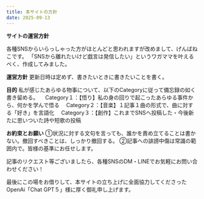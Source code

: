 ```yaml
---
title: 本サイトの方針
date: 2025-09-13
---
```



**サイトの運営方針**

各種SNSからいらっしゃった方がほとんどと思われますが改めまして、げんばねこです。
「SNSから離れたいけど戯言は発信したい」というワガママを叶えるべく、作成してみました。


**運営方針**
更新日時は定めず、書きたいときに書きたいことを書く。

**目的**
私が感じたあらゆる物事について、以下のCategoryに従って備忘録の如く書き留める。
　Category１：【悟り】私の身の回りで起こったあらゆる事件から、何かを学んで悟る
　Category２：【音楽】１記事１曲の形式で、曲に対する「好き」を言語化
　Category３：【創作】これまでSNSへ投稿した・今後新たに思いついた詩や短歌の投稿

**お約束とお願い**
①状況に対する文句を言っても、誰かを責め立てることは書かない。撤回すべきことは、しっかり撤回する。
②記事への誹謗中傷は常識の範囲内で。皆様の基準にお任せします。


記事のリクエスト等ございましたら、各種SNSのDM・LINEでお気軽にお問い合わせください！


最後にこの場をお借りして、本サイトの立ち上げに全面協力してくださったOpenAi「Chat GPT５」様に厚く御礼申し上げます。



